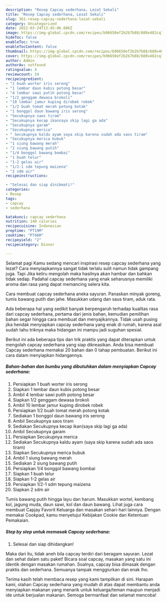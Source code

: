 ```yaml
---
description: "Resep Capcay sederhana, Lezat Sekali"
title: "Resep Capcay sederhana, Lezat Sekali"
slug: 361-resep-capcay-sederhana-lezat-sekali
category: Uncategorized
date: 2022-03-24T13:45:06.606Z
image: https://img-global.cpcdn.com/recipes/b96650ef2b2b7b88/680x482cq70/capcay-sederhana-foto-resep-utama.jpg
hideToc: false
enableToc: true
enableTocContent: false
thumbnail: https://img-global.cpcdn.com/recipes/b96650ef2b2b7b88/680x482cq70/capcay-sederhana-foto-resep-utama.jpg
cover: https://img-global.cpcdn.com/recipes/b96650ef2b2b7b88/680x482cq70/capcay-sederhana-foto-resep-utama.jpg
author: Admin
authorAv: notfound
ratingvalue: 4
reviewcount: 24
recipeingredient:
- "1 buah worter iris serong"
- "1 lembar daun kubis potong besar"
- "4 lembar sawi putih potong besar"
- "1/2 genggam dewasa brokoli"
- "10 lembar jamur kuping dirobek robek"
- "1/2 buah tomat merah potong kotak"
- "1 bonggol daun bawang iris serong"
- "Secukupnya saos tiram"
- "Secukupnya kecap ikansaya skip lagi ga ada"
- "Secukupnya garam"
- "Secukupnya merica"
- " Secukupnya kaldu ayam saya skip karena sudah ada saos tiram"
- "Secukupnya merica bubuk"
- "1 siung bawang merah"
- "2 siung bawang putih"
- "1/4 bonggol bawang bombai"
- "1 buah telur"
- "1-2 gelas air"
- "1/2-1 sdm tepung maizena"
- "2 sdm air"
recipeinstructions:

- "Selesai dan siap dinikmati!"
categories:
- Resep
tags:
- capcay
- sederhana

katakunci: capcay sederhana 
nutrition: 140 calories
recipecuisine: Indonesian
preptime: "PT19M"
cooktime: "PT46M"
recipeyield: "2"
recipecategory: Dinner

---
```



Selamat pagi Kamu sedang mencari inspirasi resep capcay sederhana yang lezat? Cara menyiapkannya sangat tidak terlalu sulit namun tidak gampang juga. Tapi Jika keliru mengolah maka hasilnya akan hambar dan bahkan tidak sedap. Padahal capcay sederhana yang enak seharusnya memiliki aroma dan rasa yang dapat memancing selera kita.


Cara membuat capcay sederhana aneka sayuran. Panaskan minyak goreng, tumis bawang putih dan jahe. Masukkan udang dan saus tiram, aduk rata.

Ada beberapa hal yang sedikit banyak berpengaruh terhadap kualitas rasa dari capcay sederhana, pertama dari jenis bahan, kemudian pemilihan bahan segar hingga cara membuat dan menyajikannya. Tidak usah pusing jika hendak menyiapkan capcay sederhana yang enak di rumah, karena asal sudah tahu triknya maka hidangan ini mampu jadi suguhan spesial.


Berikut ini ada beberapa tips dan trik praktis yang dapat diterapkan untuk mengolah capcay sederhana yang siap dikreasikan. Anda bisa membuat Capcay sederhana memakai 20 bahan dan 0 tahap pembuatan. Berikut ini cara dalam menyiapkan hidangannya.

<!--inarticleads1-->

##### Bahan-bahan dan bumbu yang dibutuhkan dalam menyiapkan Capcay sederhana:

1. Persiapkan 1 buah worter iris serong
1. Siapkan 1 lembar daun kubis potong besar
1. Ambil 4 lembar sawi putih potong besar
1. Siapkan 1/2 genggam dewasa brokoli
1. Ambil 10 lembar jamur kuping dirobek robek
1. Persiapkan 1/2 buah tomat merah potong kotak
1. Sediakan 1 bonggol daun bawang iris serong
1. Ambil Secukupnya saos tiram
1. Sediakan Secukupnya kecap ikan(saya skip lagi ga ada)
1. Ambil Secukupnya garam
1. Persiapkan Secukupnya merica
1. Sediakan  Secukupnya kaldu ayam (saya skip karena sudah ada saos tiram)
1. Siapkan Secukupnya merica bubuk
1. Ambil 1 siung bawang merah
1. Sediakan 2 siung bawang putih
1. Persiapkan 1/4 bonggol bawang bombai
1. Siapkan 1 buah telur
1. Siapkan 1-2 gelas air
1. Persiapkan 1/2-1 sdm tepung maizena
1. Siapkan 2 sdm air


Tumis bawang putih hingga layu dan harum. Masukkan wortel, kembang kol, jagung muda, daun sawi, kol dan daun bawang. Lihat juga cara membuat Capjay Favorit Keluarga dan masakan sehari-hari lainnya. Dengan memakai Cookpad, kamu menyetujui Kebijakan Cookie dan Ketentuan Pemakaian. 

<!--inarticleads2-->

##### Step by step untuk memasak Capcay sederhana:


1. Selesai dan siap dihidangkan!

Maka dari itu, tidak aneh bila capcay terdiri dari beragam sayuran. Lezat dan sehat dalam satu paket! Bicara soal capcay, masakan yang satu ini identik dengan masakan rumahan. Soalnya, capcay bisa dimasak dengan praktis dan sederhana. Semuanya tampak menggiurkan dan enak lho. 

Terima kasih telah membaca resep yang kami tampilkan di sini. Harapan kami, olahan Capcay sederhana yang mudah di atas dapat membantu anda menyiapkan makanan yang menarik untuk keluarga/teman maupun menjadi ide untuk berjualan makanan. Semoga bermanfaat dan selamat mencoba!

